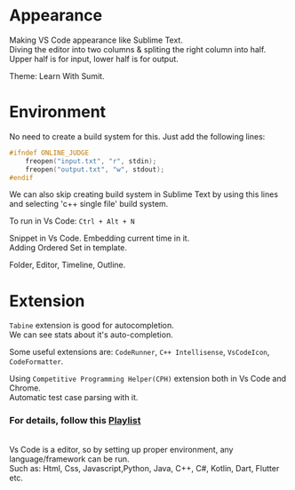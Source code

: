 # Appearance

Making VS Code appearance like Sublime Text.<br>
Diving the editor into two columns & spliting the right  column into half.<br>
Upper half is for input, lower half is for output. 

Theme: Learn With Sumit.

# Environment
No need to create a build system for this. Just add  the following lines:
```cpp
#ifndef ONLINE_JUDGE
    freopen("input.txt", "r", stdin);
    freopen("output.txt", "w", stdout);
#endif
```
We can also skip creating build system in Sublime Text by using this lines and selecting 'c++ single file' build system.

To run in Vs Code: `Ctrl + Alt + N`

Snippet in Vs Code. Embedding current time in it.<br>
Adding Ordered Set in template.

Folder, Editor, Timeline, Outline.<br>

# Extension
`Tabine` extension is good for autocompletion.<br>
We can see stats about it's auto-completion.

Some useful extensions are: `CodeRunner`, `C++ Intellisense`, `VsCodeIcon`, `CodeFormatter`.

Using `Competitive Programming Helper(CPH)` extension both in Vs Code and Chrome.<br>
Automatic test case parsing with it.<br>

### For details, follow this **[Playlist](https://www.youtube.com/playlist?list=PL-Nhn-mmszpNMcgE1R2OwrAuX29ILPjPM)**

<br>
Vs Code is a editor, so by setting up proper environment, any language/framework can be run.<br>Such as: Html, Css, Javascript,Python, Java, C++, C#, Kotlin, Dart, Flutter etc.